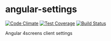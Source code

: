 angular-settings
================

[![Code Climate](https://codeclimate.com/github/4screens/angular-settings/badges/gpa.svg)](https://codeclimate.com/github/4screens/angular-settings)
[![Test Coverage](https://codeclimate.com/github/4screens/angular-settings/badges/coverage.svg)](https://codeclimate.com/github/4screens/angular-settings)
[![Build Status](https://travis-ci.org/4screens/angular-settings.svg?branch=master)](https://travis-ci.org/4screens/angular-settings)


Angular 4screens client settings

